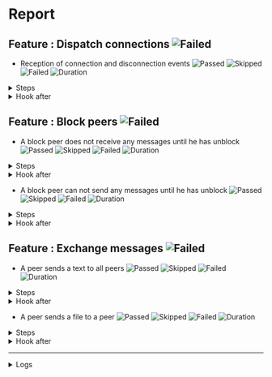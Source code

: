 # Report

## Feature : Dispatch connections ![Failed](https://img.shields.io/badge/Failed-red)

- Reception of connection and disconnection events ![Passed](https://img.shields.io/badge/2-Passed-green) ![Skipped](https://img.shields.io/badge/0-Skipped-yellow) ![Failed](https://img.shields.io/badge/1-Failed-red) ![Duration](https://img.shields.io/badge/20s-274ms-blue)

<details>
<summary>Steps</summary>

  - the following peers are started (line 4) ![Passed](https://img.shields.io/badge/Passed-green) ![Duration](https://img.shields.io/badge/4s-551ms-blue)
  - the peer "P1" connects to "P0" (line 10) ![Passed](https://img.shields.io/badge/Passed-green) ![Duration](https://img.shields.io/badge/12s-5ms-blue)
  - the peer "P0" receives (line 11) ![Failed](https://img.shields.io/badge/Failed-red) ![Duration](https://img.shields.io/badge/3s-717ms-blue)

```
Matched: tests/steps/mod.rs:93:1
Step panicked. Captured output: Peer P0 is not connected with P1
```
</details>



<details>
<summary>Hook after</summary>

- ![Passed](https://img.shields.io/badge/Passed-green) ![Duration](https://img.shields.io/badge/1s-119ms-blue)
</details>



## Feature : Block peers ![Failed](https://img.shields.io/badge/Failed-red)

- A block peer does not receive any messages until he has unblock ![Passed](https://img.shields.io/badge/2-Passed-green) ![Skipped](https://img.shields.io/badge/0-Skipped-yellow) ![Failed](https://img.shields.io/badge/1-Failed-red) ![Duration](https://img.shields.io/badge/19s-557ms-blue)

<details>
<summary>Steps</summary>

  - the following peers are started (line 4) ![Passed](https://img.shields.io/badge/Passed-green) ![Duration](https://img.shields.io/badge/4s-549ms-blue)
  - the peer "P1" connects to "P0" (line 9) ![Passed](https://img.shields.io/badge/Passed-green) ![Duration](https://img.shields.io/badge/0s-1ms-blue)
  - the peer "P1" receives (line 10) ![Failed](https://img.shields.io/badge/Failed-red) ![Duration](https://img.shields.io/badge/15s-5ms-blue)

```
Matched: tests/steps/mod.rs:93:1
Step panicked. Captured output: Peer P1 is not connected with P0
```
</details>



<details>
<summary>Hook after</summary>

- ![Passed](https://img.shields.io/badge/Passed-green) ![Duration](https://img.shields.io/badge/1s-835ms-blue)
</details>


- A block peer can not send any messages until he has unblock ![Passed](https://img.shields.io/badge/2-Passed-green) ![Skipped](https://img.shields.io/badge/0-Skipped-yellow) ![Failed](https://img.shields.io/badge/1-Failed-red) ![Duration](https://img.shields.io/badge/20s-679ms-blue)

<details>
<summary>Steps</summary>

  - the following peers are started (line 48) ![Passed](https://img.shields.io/badge/Passed-green) ![Duration](https://img.shields.io/badge/4s-549ms-blue)
  - the peer "P1" connects to "P0" (line 53) ![Passed](https://img.shields.io/badge/Passed-green) ![Duration](https://img.shields.io/badge/6s-3ms-blue)
  - the peer "P1" receives (line 54) ![Failed](https://img.shields.io/badge/Failed-red) ![Duration](https://img.shields.io/badge/10s-126ms-blue)

```
Matched: tests/steps/mod.rs:93:1
Step panicked. Captured output: Peer P1 is not connected with P0
```
</details>



<details>
<summary>Hook after</summary>

- ![Passed](https://img.shields.io/badge/Passed-green) ![Duration](https://img.shields.io/badge/0s-712ms-blue)
</details>



## Feature : Exchange messages ![Failed](https://img.shields.io/badge/Failed-red)

- A peer sends a text to all peers ![Passed](https://img.shields.io/badge/2-Passed-green) ![Skipped](https://img.shields.io/badge/0-Skipped-yellow) ![Failed](https://img.shields.io/badge/1-Failed-red) ![Duration](https://img.shields.io/badge/19s-862ms-blue)

<details>
<summary>Steps</summary>

  - the following peers are started (line 4) ![Passed](https://img.shields.io/badge/Passed-green) ![Duration](https://img.shields.io/badge/4s-548ms-blue)
  - the peer "P1" connects to "P0" (line 10) ![Passed](https://img.shields.io/badge/Passed-green) ![Duration](https://img.shields.io/badge/3s-1ms-blue)
  - the peer "P0" receives (line 11) ![Failed](https://img.shields.io/badge/Failed-red) ![Duration](https://img.shields.io/badge/12s-311ms-blue)

```
Matched: tests/steps/mod.rs:93:1
Step panicked. Captured output: Peer P0 is not connected with P1
```
</details>



<details>
<summary>Hook after</summary>

- ![Passed](https://img.shields.io/badge/Passed-green) ![Duration](https://img.shields.io/badge/1s-529ms-blue)
</details>


- A peer sends a file to a peer ![Passed](https://img.shields.io/badge/2-Passed-green) ![Skipped](https://img.shields.io/badge/0-Skipped-yellow) ![Failed](https://img.shields.io/badge/1-Failed-red) ![Duration](https://img.shields.io/badge/20s-983ms-blue)

<details>
<summary>Steps</summary>

  - the following peers are started (line 44) ![Passed](https://img.shields.io/badge/Passed-green) ![Duration](https://img.shields.io/badge/4s-548ms-blue)
  - the peer "P1" connects to "P0" (line 50) ![Passed](https://img.shields.io/badge/Passed-green) ![Duration](https://img.shields.io/badge/9s-4ms-blue)
  - the peer "P0" receives (line 51) ![Failed](https://img.shields.io/badge/Failed-red) ![Duration](https://img.shields.io/badge/7s-430ms-blue)

```
Matched: tests/steps/mod.rs:93:1
Step panicked. Captured output: Peer P0 is not connected with P1
```
</details>



<details>
<summary>Hook after</summary>

- ![Passed](https://img.shields.io/badge/Passed-green) ![Duration](https://img.shields.io/badge/0s-407ms-blue)
</details>


---


<details>
<summary>Logs</summary>

```
2023-10-06T14:38:47.197622Z  INFO rudp2plib::thread: Peer started on port 9000.    
2023-10-06T14:38:47.382639Z  INFO rudp2plib::thread: Peer started on port 9001.    
2023-10-06T14:38:47.483189Z  INFO rudp2plib::thread: Peer started on port 9002.    
2023-10-06T14:38:47.550962Z  INFO rudp2plib::thread: Peer started on port 9003.    
2023-10-06T14:38:47.800903Z  INFO rudp2plib::thread: Peer started on port 9100.    
2023-10-06T14:38:48.202227Z  INFO rudp2plib::thread: Peer started on port 9101.    
2023-10-06T14:38:48.636132Z  INFO rudp2plib::thread: Peer started on port 9102.    
2023-10-06T14:38:48.813988Z  INFO rudp2plib::thread: Peer started on port 9200.    
2023-10-06T14:38:48.949946Z  INFO rudp2plib::thread: Peer started on port 9201.    
2023-10-06T14:38:49.329169Z  INFO rudp2plib::thread: Peer started on port 9202.    
2023-10-06T14:38:49.583587Z  INFO rudp2plib::thread: Peer started on port 9300.    
2023-10-06T14:38:49.900199Z  INFO rudp2plib::thread: Peer started on port 9301.    
2023-10-06T14:38:50.380782Z  INFO rudp2plib::thread: Peer started on port 9302.    
2023-10-06T14:38:50.617238Z  INFO rudp2plib::thread: Peer started on port 9303.    
2023-10-06T14:38:50.849043Z  INFO rudp2plib::thread: Peer started on port 9400.    
2023-10-06T14:38:51.188235Z  INFO rudp2plib::thread: Peer started on port 9401.    
2023-10-06T14:38:51.363795Z  INFO rudp2plib::thread: Peer started on port 9402.    
2023-10-06T14:38:51.596608Z  INFO rudp2plib::thread: Peer started on port 9403.    
2023-10-06T14:39:06.597261Z  INFO rudp2plib::thread: Peer stopped on port 9100.    
2023-10-06T14:39:06.697804Z  INFO rudp2plib::thread: Peer stopped on port 9101.    
2023-10-06T14:39:06.800408Z  INFO rudp2plib::thread: Peer stopped on port 9102.    
2023-10-06T14:39:06.922813Z  INFO rudp2plib::thread: Peer stopped on port 9302.    
2023-10-06T14:39:07.006032Z  INFO rudp2plib::thread: Peer stopped on port 9301.    
2023-10-06T14:39:07.107628Z  INFO rudp2plib::thread: Peer stopped on port 9300.    
2023-10-06T14:39:07.210358Z  INFO rudp2plib::thread: Peer stopped on port 9303.    
2023-10-06T14:39:07.322241Z  INFO rudp2plib::thread: Peer stopped on port 9001.    
2023-10-06T14:39:07.418327Z  INFO rudp2plib::thread: Peer stopped on port 9003.    
2023-10-06T14:39:07.516815Z  INFO rudp2plib::thread: Peer stopped on port 9000.    
2023-10-06T14:39:07.618624Z  INFO rudp2plib::thread: Peer stopped on port 9002.    
2023-10-06T14:39:07.722800Z  INFO rudp2plib::thread: Peer stopped on port 9200.    
2023-10-06T14:39:07.822116Z  INFO rudp2plib::thread: Peer stopped on port 9201.    
2023-10-06T14:39:07.923559Z  INFO rudp2plib::thread: Peer stopped on port 9202.    
2023-10-06T14:39:08.055995Z  INFO rudp2plib::thread: Peer stopped on port 9402.    
2023-10-06T14:39:08.128357Z  INFO rudp2plib::thread: Peer stopped on port 9401.    
2023-10-06T14:39:08.230056Z  INFO rudp2plib::thread: Peer stopped on port 9403.    
2023-10-06T14:39:08.331151Z  INFO rudp2plib::thread: Peer stopped on port 9400.    
2023-10-06T14:38:47.197622Z  INFO rudp2plib::thread: Peer started on port 9000.    
2023-10-06T14:38:47.382639Z  INFO rudp2plib::thread: Peer started on port 9001.    
2023-10-06T14:38:47.483189Z  INFO rudp2plib::thread: Peer started on port 9002.    
2023-10-06T14:38:47.550962Z  INFO rudp2plib::thread: Peer started on port 9003.    
2023-10-06T14:38:47.800903Z  INFO rudp2plib::thread: Peer started on port 9100.    
2023-10-06T14:38:48.202227Z  INFO rudp2plib::thread: Peer started on port 9101.    
2023-10-06T14:38:48.636132Z  INFO rudp2plib::thread: Peer started on port 9102.    
2023-10-06T14:38:48.813988Z  INFO rudp2plib::thread: Peer started on port 9200.    
2023-10-06T14:38:48.949946Z  INFO rudp2plib::thread: Peer started on port 9201.    
2023-10-06T14:38:49.329169Z  INFO rudp2plib::thread: Peer started on port 9202.    
2023-10-06T14:38:49.583587Z  INFO rudp2plib::thread: Peer started on port 9300.    
2023-10-06T14:38:49.900199Z  INFO rudp2plib::thread: Peer started on port 9301.    
2023-10-06T14:38:50.380782Z  INFO rudp2plib::thread: Peer started on port 9302.    
2023-10-06T14:38:50.617238Z  INFO rudp2plib::thread: Peer started on port 9303.    
2023-10-06T14:38:50.849043Z  INFO rudp2plib::thread: Peer started on port 9400.    
2023-10-06T14:38:51.188235Z  INFO rudp2plib::thread: Peer started on port 9401.    
2023-10-06T14:38:51.363795Z  INFO rudp2plib::thread: Peer started on port 9402.    
2023-10-06T14:38:51.596608Z  INFO rudp2plib::thread: Peer started on port 9403.    
2023-10-06T14:39:06.597261Z  INFO rudp2plib::thread: Peer stopped on port 9100.    
2023-10-06T14:39:06.697804Z  INFO rudp2plib::thread: Peer stopped on port 9101.    
2023-10-06T14:39:06.800408Z  INFO rudp2plib::thread: Peer stopped on port 9102.    
2023-10-06T14:39:06.922813Z  INFO rudp2plib::thread: Peer stopped on port 9302.    
2023-10-06T14:39:07.006032Z  INFO rudp2plib::thread: Peer stopped on port 9301.    
2023-10-06T14:39:07.107628Z  INFO rudp2plib::thread: Peer stopped on port 9300.    
2023-10-06T14:39:07.210358Z  INFO rudp2plib::thread: Peer stopped on port 9303.    
2023-10-06T14:39:07.322241Z  INFO rudp2plib::thread: Peer stopped on port 9001.    
2023-10-06T14:39:07.418327Z  INFO rudp2plib::thread: Peer stopped on port 9003.    
2023-10-06T14:39:07.516815Z  INFO rudp2plib::thread: Peer stopped on port 9000.    
2023-10-06T14:39:07.618624Z  INFO rudp2plib::thread: Peer stopped on port 9002.    
2023-10-06T14:39:07.722800Z  INFO rudp2plib::thread: Peer stopped on port 9200.    
2023-10-06T14:39:07.822116Z  INFO rudp2plib::thread: Peer stopped on port 9201.    
2023-10-06T14:39:07.923559Z  INFO rudp2plib::thread: Peer stopped on port 9202.    
2023-10-06T14:39:08.055995Z  INFO rudp2plib::thread: Peer stopped on port 9402.    
2023-10-06T14:39:08.128357Z  INFO rudp2plib::thread: Peer stopped on port 9401.    
2023-10-06T14:39:08.230056Z  INFO rudp2plib::thread: Peer stopped on port 9403.    
2023-10-06T14:39:08.331151Z  INFO rudp2plib::thread: Peer stopped on port 9400.    
2023-10-06T14:38:47.197622Z  INFO rudp2plib::thread: Peer started on port 9000.    
2023-10-06T14:38:47.382639Z  INFO rudp2plib::thread: Peer started on port 9001.    
2023-10-06T14:38:47.483189Z  INFO rudp2plib::thread: Peer started on port 9002.    
2023-10-06T14:38:47.550962Z  INFO rudp2plib::thread: Peer started on port 9003.    
2023-10-06T14:38:47.800903Z  INFO rudp2plib::thread: Peer started on port 9100.    
2023-10-06T14:38:48.202227Z  INFO rudp2plib::thread: Peer started on port 9101.    
2023-10-06T14:38:48.636132Z  INFO rudp2plib::thread: Peer started on port 9102.    
2023-10-06T14:38:48.813988Z  INFO rudp2plib::thread: Peer started on port 9200.    
2023-10-06T14:38:48.949946Z  INFO rudp2plib::thread: Peer started on port 9201.    
2023-10-06T14:38:49.329169Z  INFO rudp2plib::thread: Peer started on port 9202.    
2023-10-06T14:38:49.583587Z  INFO rudp2plib::thread: Peer started on port 9300.    
2023-10-06T14:38:49.900199Z  INFO rudp2plib::thread: Peer started on port 9301.    
2023-10-06T14:38:50.380782Z  INFO rudp2plib::thread: Peer started on port 9302.    
2023-10-06T14:38:50.617238Z  INFO rudp2plib::thread: Peer started on port 9303.    
2023-10-06T14:38:50.849043Z  INFO rudp2plib::thread: Peer started on port 9400.    
2023-10-06T14:38:51.188235Z  INFO rudp2plib::thread: Peer started on port 9401.    
2023-10-06T14:38:51.363795Z  INFO rudp2plib::thread: Peer started on port 9402.    
2023-10-06T14:38:51.596608Z  INFO rudp2plib::thread: Peer started on port 9403.    
2023-10-06T14:39:06.597261Z  INFO rudp2plib::thread: Peer stopped on port 9100.    
2023-10-06T14:39:06.697804Z  INFO rudp2plib::thread: Peer stopped on port 9101.    
2023-10-06T14:39:06.800408Z  INFO rudp2plib::thread: Peer stopped on port 9102.    
2023-10-06T14:39:06.922813Z  INFO rudp2plib::thread: Peer stopped on port 9302.    
2023-10-06T14:39:07.006032Z  INFO rudp2plib::thread: Peer stopped on port 9301.    
2023-10-06T14:39:07.107628Z  INFO rudp2plib::thread: Peer stopped on port 9300.    
2023-10-06T14:39:07.210358Z  INFO rudp2plib::thread: Peer stopped on port 9303.    
2023-10-06T14:39:07.322241Z  INFO rudp2plib::thread: Peer stopped on port 9001.    
2023-10-06T14:39:07.418327Z  INFO rudp2plib::thread: Peer stopped on port 9003.    
2023-10-06T14:39:07.516815Z  INFO rudp2plib::thread: Peer stopped on port 9000.    
2023-10-06T14:39:07.618624Z  INFO rudp2plib::thread: Peer stopped on port 9002.    
2023-10-06T14:39:07.722800Z  INFO rudp2plib::thread: Peer stopped on port 9200.    
2023-10-06T14:39:07.822116Z  INFO rudp2plib::thread: Peer stopped on port 9201.    
2023-10-06T14:39:07.923559Z  INFO rudp2plib::thread: Peer stopped on port 9202.    
2023-10-06T14:39:08.055995Z  INFO rudp2plib::thread: Peer stopped on port 9402.    
2023-10-06T14:39:08.128357Z  INFO rudp2plib::thread: Peer stopped on port 9401.    
2023-10-06T14:39:08.230056Z  INFO rudp2plib::thread: Peer stopped on port 9403.    
2023-10-06T14:39:08.331151Z  INFO rudp2plib::thread: Peer stopped on port 9400.    
2023-10-06T14:38:47.197622Z  INFO rudp2plib::thread: Peer started on port 9000.    
2023-10-06T14:38:47.382639Z  INFO rudp2plib::thread: Peer started on port 9001.    
2023-10-06T14:38:47.483189Z  INFO rudp2plib::thread: Peer started on port 9002.    
2023-10-06T14:38:47.550962Z  INFO rudp2plib::thread: Peer started on port 9003.    
2023-10-06T14:38:47.800903Z  INFO rudp2plib::thread: Peer started on port 9100.    
2023-10-06T14:38:48.202227Z  INFO rudp2plib::thread: Peer started on port 9101.    
2023-10-06T14:38:48.636132Z  INFO rudp2plib::thread: Peer started on port 9102.    
2023-10-06T14:38:48.813988Z  INFO rudp2plib::thread: Peer started on port 9200.    
2023-10-06T14:38:48.949946Z  INFO rudp2plib::thread: Peer started on port 9201.    
2023-10-06T14:38:49.329169Z  INFO rudp2plib::thread: Peer started on port 9202.    
2023-10-06T14:38:49.583587Z  INFO rudp2plib::thread: Peer started on port 9300.    
2023-10-06T14:38:49.900199Z  INFO rudp2plib::thread: Peer started on port 9301.    
2023-10-06T14:38:50.380782Z  INFO rudp2plib::thread: Peer started on port 9302.    
2023-10-06T14:38:50.617238Z  INFO rudp2plib::thread: Peer started on port 9303.    
2023-10-06T14:38:50.849043Z  INFO rudp2plib::thread: Peer started on port 9400.    
2023-10-06T14:38:51.188235Z  INFO rudp2plib::thread: Peer started on port 9401.    
2023-10-06T14:38:51.363795Z  INFO rudp2plib::thread: Peer started on port 9402.    
2023-10-06T14:38:51.596608Z  INFO rudp2plib::thread: Peer started on port 9403.    
2023-10-06T14:39:06.597261Z  INFO rudp2plib::thread: Peer stopped on port 9100.    
2023-10-06T14:39:06.697804Z  INFO rudp2plib::thread: Peer stopped on port 9101.    
2023-10-06T14:39:06.800408Z  INFO rudp2plib::thread: Peer stopped on port 9102.    
2023-10-06T14:39:06.922813Z  INFO rudp2plib::thread: Peer stopped on port 9302.    
2023-10-06T14:39:07.006032Z  INFO rudp2plib::thread: Peer stopped on port 9301.    
2023-10-06T14:39:07.107628Z  INFO rudp2plib::thread: Peer stopped on port 9300.    
2023-10-06T14:39:07.210358Z  INFO rudp2plib::thread: Peer stopped on port 9303.    
2023-10-06T14:39:07.322241Z  INFO rudp2plib::thread: Peer stopped on port 9001.    
2023-10-06T14:39:07.418327Z  INFO rudp2plib::thread: Peer stopped on port 9003.    
2023-10-06T14:39:07.516815Z  INFO rudp2plib::thread: Peer stopped on port 9000.    
2023-10-06T14:39:07.618624Z  INFO rudp2plib::thread: Peer stopped on port 9002.    
2023-10-06T14:39:07.722800Z  INFO rudp2plib::thread: Peer stopped on port 9200.    
2023-10-06T14:39:07.822116Z  INFO rudp2plib::thread: Peer stopped on port 9201.    
2023-10-06T14:39:07.923559Z  INFO rudp2plib::thread: Peer stopped on port 9202.    
2023-10-06T14:39:08.055995Z  INFO rudp2plib::thread: Peer stopped on port 9402.    
2023-10-06T14:39:08.128357Z  INFO rudp2plib::thread: Peer stopped on port 9401.    
2023-10-06T14:39:08.230056Z  INFO rudp2plib::thread: Peer stopped on port 9403.    
2023-10-06T14:39:08.331151Z  INFO rudp2plib::thread: Peer stopped on port 9400.    
2023-10-06T14:38:47.197622Z  INFO rudp2plib::thread: Peer started on port 9000.    
2023-10-06T14:38:47.382639Z  INFO rudp2plib::thread: Peer started on port 9001.    
2023-10-06T14:38:47.483189Z  INFO rudp2plib::thread: Peer started on port 9002.    
2023-10-06T14:38:47.550962Z  INFO rudp2plib::thread: Peer started on port 9003.    
2023-10-06T14:38:47.800903Z  INFO rudp2plib::thread: Peer started on port 9100.    
2023-10-06T14:38:48.202227Z  INFO rudp2plib::thread: Peer started on port 9101.    
2023-10-06T14:38:48.636132Z  INFO rudp2plib::thread: Peer started on port 9102.    
2023-10-06T14:38:48.813988Z  INFO rudp2plib::thread: Peer started on port 9200.    
2023-10-06T14:38:48.949946Z  INFO rudp2plib::thread: Peer started on port 9201.    
2023-10-06T14:38:49.329169Z  INFO rudp2plib::thread: Peer started on port 9202.    
2023-10-06T14:38:49.583587Z  INFO rudp2plib::thread: Peer started on port 9300.    
2023-10-06T14:38:49.900199Z  INFO rudp2plib::thread: Peer started on port 9301.    
2023-10-06T14:38:50.380782Z  INFO rudp2plib::thread: Peer started on port 9302.    
2023-10-06T14:38:50.617238Z  INFO rudp2plib::thread: Peer started on port 9303.    
2023-10-06T14:38:50.849043Z  INFO rudp2plib::thread: Peer started on port 9400.    
2023-10-06T14:38:51.188235Z  INFO rudp2plib::thread: Peer started on port 9401.    
2023-10-06T14:38:51.363795Z  INFO rudp2plib::thread: Peer started on port 9402.    
2023-10-06T14:38:51.596608Z  INFO rudp2plib::thread: Peer started on port 9403.    
2023-10-06T14:39:06.597261Z  INFO rudp2plib::thread: Peer stopped on port 9100.    
2023-10-06T14:39:06.697804Z  INFO rudp2plib::thread: Peer stopped on port 9101.    
2023-10-06T14:39:06.800408Z  INFO rudp2plib::thread: Peer stopped on port 9102.    
2023-10-06T14:39:06.922813Z  INFO rudp2plib::thread: Peer stopped on port 9302.    
2023-10-06T14:39:07.006032Z  INFO rudp2plib::thread: Peer stopped on port 9301.    
2023-10-06T14:39:07.107628Z  INFO rudp2plib::thread: Peer stopped on port 9300.    
2023-10-06T14:39:07.210358Z  INFO rudp2plib::thread: Peer stopped on port 9303.    
2023-10-06T14:39:07.322241Z  INFO rudp2plib::thread: Peer stopped on port 9001.    
2023-10-06T14:39:07.418327Z  INFO rudp2plib::thread: Peer stopped on port 9003.    
2023-10-06T14:39:07.516815Z  INFO rudp2plib::thread: Peer stopped on port 9000.    
2023-10-06T14:39:07.618624Z  INFO rudp2plib::thread: Peer stopped on port 9002.    
2023-10-06T14:39:07.722800Z  INFO rudp2plib::thread: Peer stopped on port 9200.    
2023-10-06T14:39:07.822116Z  INFO rudp2plib::thread: Peer stopped on port 9201.    
2023-10-06T14:39:07.923559Z  INFO rudp2plib::thread: Peer stopped on port 9202.    
2023-10-06T14:39:08.055995Z  INFO rudp2plib::thread: Peer stopped on port 9402.    
2023-10-06T14:39:08.128357Z  INFO rudp2plib::thread: Peer stopped on port 9401.    
2023-10-06T14:39:08.230056Z  INFO rudp2plib::thread: Peer stopped on port 9403.    
2023-10-06T14:39:08.331151Z  INFO rudp2plib::thread: Peer stopped on port 9400.    

```
</details>

